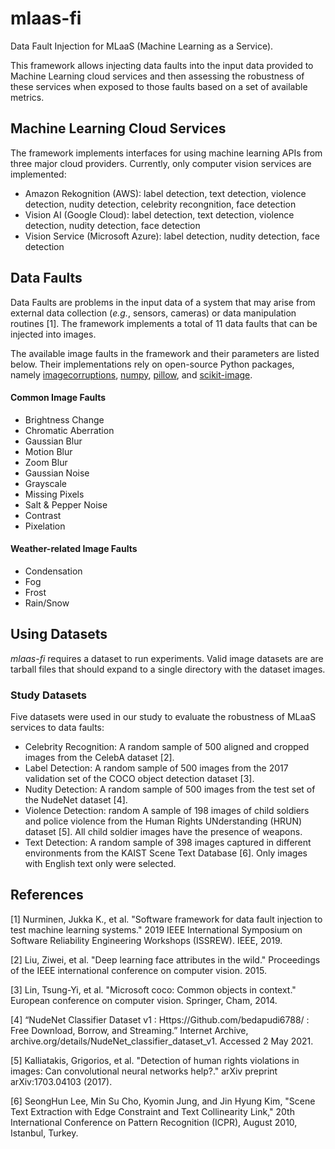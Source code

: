 # mlaas-fi
Data Fault Injection for MLaaS (Machine Learning as a Service).

This framework allows injecting data faults into the input data provided to Machine Learning cloud
services and then assessing the robustness of these services when exposed to those faults based on
a set of available metrics.

## Machine Learning Cloud Services
The framework implements interfaces for using machine learning APIs from three major cloud
providers. Currently, only computer vision services are implemented:

- Amazon Rekognition (AWS): label detection, text detection, violence detection, nudity detection,
  celebrity recongnition, face detection
- Vision AI (Google Cloud): label detection, text detection, violence detection, nudity detection,
  face detection
- Vision Service (Microsoft Azure): label detection, nudity detection, face detection

## Data Faults
Data Faults are problems in the input data of a system that may arise from external data collection
(*e.g.*, sensors, cameras) or data manipulation routines [1]. The framework implements a total of
11 data faults that can be injected into images.

The available image faults in the framework and their parameters are listed below. Their
implementations rely on open-source Python packages, namely
[imagecorruptions](https://github.com/bethgelab/imagecorruptions), [numpy](https://numpy.org),
[pillow](https://python-pillow.org), and [scikit-image](https://scikit-image.org).

#### Common Image Faults
- Brightness Change
- Chromatic Aberration
- Gaussian Blur
- Motion Blur
- Zoom Blur
- Gaussian Noise
- Grayscale
- Missing Pixels
- Salt & Pepper Noise
- Contrast
- Pixelation

#### Weather-related Image Faults
- Condensation
- Fog
- Frost
- Rain/Snow

## Using Datasets
_mlaas-fi_ requires a dataset to run experiments. Valid image datasets are are tarball files that
should expand to a single directory with the dataset images.

### Study Datasets
Five datasets were used in our study to evaluate the robustness of MLaaS services to data
faults:

- Celebrity Recognition: A random sample of 500 aligned and cropped images from the CelebA dataset [2].
- Label Detection: A random sample of 500 images from the 2017 validation set of the COCO object
  detection dataset [3].
- Nudity Detection: A random sample of 500 images from the test set of the NudeNet dataset [4].
- Violence Detection: random A sample of 198 images of child soldiers and police violence from the
  Human Rights UNderstanding (HRUN) dataset [5]. All child soldier images have the presence of
  weapons.
- Text Detection: A random sample of 398 images captured in different environments from the KAIST
  Scene Text Database [6]. Only images with English text only were selected.

## References
[1] Nurminen, Jukka K., et al. "Software framework for data fault injection to test machine
learning systems." 2019 IEEE International Symposium on Software Reliability Engineering Workshops
(ISSREW). IEEE, 2019.

[2] Liu, Ziwei, et al. "Deep learning face attributes in the wild." Proceedings of the IEEE
international conference on computer vision. 2015.

[3] Lin, Tsung-Yi, et al. "Microsoft coco: Common objects in context." European conference on
computer vision. Springer, Cham, 2014.

[4] “NudeNet Classifier Dataset v1 : Https://Github.com/bedapudi6788/ : Free Download, Borrow, and
Streaming.” Internet Archive, archive.org/details/NudeNet_classifier_dataset_v1. Accessed 2 May 2021.

[5] Kalliatakis, Grigorios, et al. "Detection of human rights violations in images: Can
convolutional neural networks help?." arXiv preprint arXiv:1703.04103 (2017).

[6] SeongHun Lee, Min Su Cho, Kyomin Jung, and Jin Hyung Kim, "Scene Text Extraction with Edge
Constraint and Text Collinearity Link," 20th International Conference on Pattern Recognition
(ICPR), August 2010, Istanbul, Turkey.
